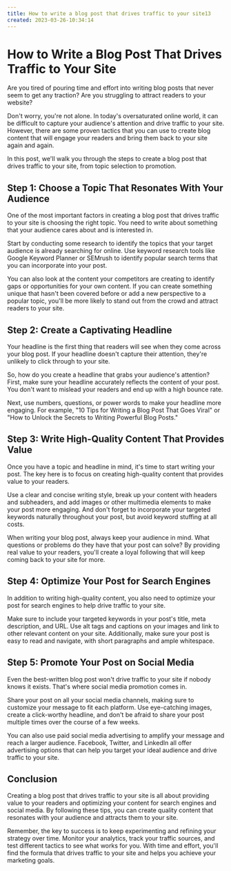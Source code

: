 ```yaml
---
title: How to write a blog post that drives traffic to your site13
created: 2023-03-26-10:34:14
---
```


# How to Write a Blog Post That Drives Traffic to Your Site

Are you tired of pouring time and effort into writing blog posts that never seem to get any traction? Are you struggling to attract readers to your website?

Don't worry, you're not alone. In today's oversaturated online world, it can be difficult to capture your audience's attention and drive traffic to your site. However, there are some proven tactics that you can use to create blog content that will engage your readers and bring them back to your site again and again.

In this post, we'll walk you through the steps to create a blog post that drives traffic to your site, from topic selection to promotion.

## Step 1: Choose a Topic That Resonates With Your Audience

One of the most important factors in creating a blog post that drives traffic to your site is choosing the right topic. You need to write about something that your audience cares about and is interested in.

Start by conducting some research to identify the topics that your target audience is already searching for online. Use keyword research tools like Google Keyword Planner or SEMrush to identify popular search terms that you can incorporate into your post.

You can also look at the content your competitors are creating to identify gaps or opportunities for your own content. If you can create something unique that hasn't been covered before or add a new perspective to a popular topic, you'll be more likely to stand out from the crowd and attract readers to your site.

## Step 2: Create a Captivating Headline

Your headline is the first thing that readers will see when they come across your blog post. If your headline doesn't capture their attention, they're unlikely to click through to your site.

So, how do you create a headline that grabs your audience's attention? First, make sure your headline accurately reflects the content of your post. You don't want to mislead your readers and end up with a high bounce rate.

Next, use numbers, questions, or power words to make your headline more engaging. For example, "10 Tips for Writing a Blog Post That Goes Viral" or "How to Unlock the Secrets to Writing Powerful Blog Posts."

## Step 3: Write High-Quality Content That Provides Value

Once you have a topic and headline in mind, it's time to start writing your post. The key here is to focus on creating high-quality content that provides value to your readers.

Use a clear and concise writing style, break up your content with headers and subheaders, and add images or other multimedia elements to make your post more engaging. And don't forget to incorporate your targeted keywords naturally throughout your post, but avoid keyword stuffing at all costs.

When writing your blog post, always keep your audience in mind. What questions or problems do they have that your post can solve? By providing real value to your readers, you'll create a loyal following that will keep coming back to your site for more.

## Step 4: Optimize Your Post for Search Engines

In addition to writing high-quality content, you also need to optimize your post for search engines to help drive traffic to your site.

Make sure to include your targeted keywords in your post's title, meta description, and URL. Use alt tags and captions on your images and link to other relevant content on your site. Additionally, make sure your post is easy to read and navigate, with short paragraphs and ample whitespace.

## Step 5: Promote Your Post on Social Media

Even the best-written blog post won't drive traffic to your site if nobody knows it exists. That's where social media promotion comes in.

Share your post on all your social media channels, making sure to customize your message to fit each platform. Use eye-catching images, create a click-worthy headline, and don't be afraid to share your post multiple times over the course of a few weeks.

You can also use paid social media advertising to amplify your message and reach a larger audience. Facebook, Twitter, and LinkedIn all offer advertising options that can help you target your ideal audience and drive traffic to your site.

## Conclusion

Creating a blog post that drives traffic to your site is all about providing value to your readers and optimizing your content for search engines and social media. By following these tips, you can create quality content that resonates with your audience and attracts them to your site.

Remember, the key to success is to keep experimenting and refining your strategy over time. Monitor your analytics, track your traffic sources, and test different tactics to see what works for you. With time and effort, you'll find the formula that drives traffic to your site and helps you achieve your marketing goals.
